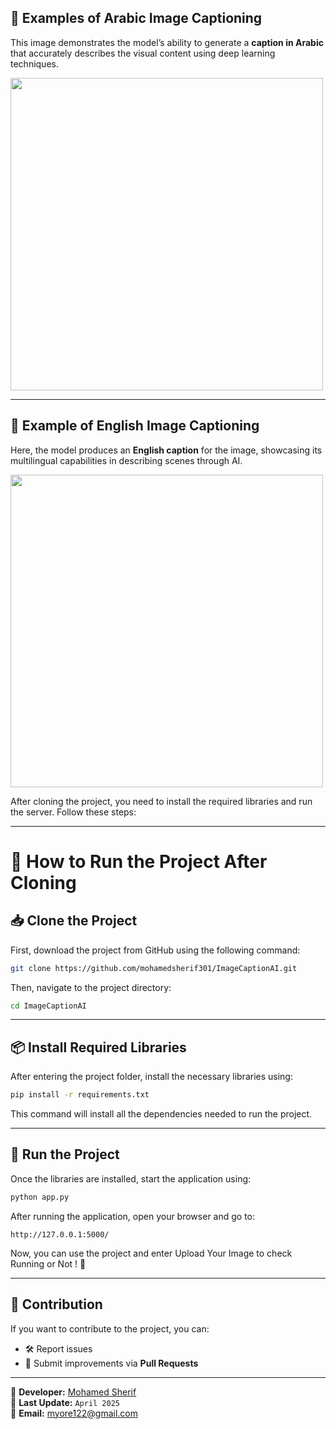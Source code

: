 
## 🧾 Examples of Arabic Image Captioning  
This image demonstrates the model’s ability to generate a **caption in Arabic** that accurately describes the visual content using deep learning techniques.

<img src="https://github.com/mohamedsherif301/NLP_Project/blob/main/imgs/CaptionAR.png" width="500"/>

---

## 🧾 Example of English Image Captioning  
Here, the model produces an **English caption** for the image, showcasing its multilingual capabilities in describing scenes through AI.

<img src="https://github.com/mohamedsherif301/NLP_Project/blob/main/imgs/CaptionEN.png" width="500"/>

After cloning the project, you need to install the required libraries and run the server. Follow these steps:

---
# 📌 How to Run the Project After Cloning

## 📥 Clone the Project
First, download the project from GitHub using the following command:

```bash
git clone https://github.com/mohamedsherif301/ImageCaptionAI.git
```

Then, navigate to the project directory:

```bash
cd ImageCaptionAI
```

---

## 📦 Install Required Libraries
After entering the project folder, install the necessary libraries using:

```bash
pip install -r requirements.txt
```

This command will install all the dependencies needed to run the project.

---

## 🚀 Run the Project
Once the libraries are installed, start the application using:

```bash
python app.py
```

After running the application, open your browser and go to:

```
http://127.0.0.1:5000/
```

Now, you can use the project and enter Upload Your Image to check Running or Not ! 🚀

---

## 🤝 Contribution
If you want to contribute to the project, you can:
- 🛠️ Report issues
- 🚀 Submit improvements via **Pull Requests**

---

🎯 **Developer:** [Mohamed Sherif](https://github.com/mohamedsherif301)  
📅 **Last Update:** `April 2025`  
📧 **Email:** myore122@gmail.com
